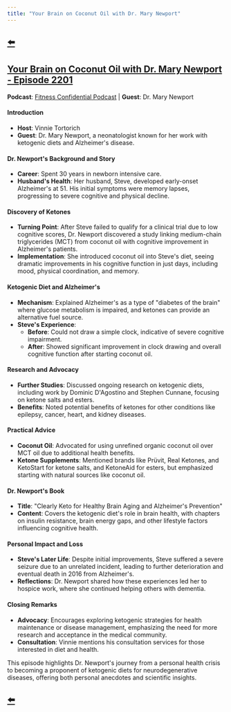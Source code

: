```yaml
---
title: "Your Brain on Coconut Oil with Dr. Mary Newport"
---
```


## [⬅️](/)

## [Your Brain on Coconut Oil with Dr. Mary Newport - Episode 2201](https://www.youtube.com/watch?v=Xk5_8v5qLNo)

**Podcast**: [Fitness Confidential Podcast](https://vinnietortorich.com/) | **Guest**: Dr. Mary Newport

#### **Introduction**
- **Host**: Vinnie Tortorich
- **Guest**: Dr. Mary Newport, a neonatologist known for her work with ketogenic diets and Alzheimer's disease.

#### **Dr. Newport's Background and Story**
- **Career**: Spent 30 years in newborn intensive care.
- **Husband's Health**: Her husband, Steve, developed early-onset Alzheimer's at 51. His initial symptoms were memory lapses, progressing to severe cognitive and physical decline.

#### **Discovery of Ketones**
- **Turning Point**: After Steve failed to qualify for a clinical trial due to low cognitive scores, Dr. Newport discovered a study linking medium-chain triglycerides (MCT) from coconut oil with cognitive improvement in Alzheimer's patients.
- **Implementation**: She introduced coconut oil into Steve's diet, seeing dramatic improvements in his cognitive function in just days, including mood, physical coordination, and memory.

#### **Ketogenic Diet and Alzheimer's**
- **Mechanism**: Explained Alzheimer's as a type of "diabetes of the brain" where glucose metabolism is impaired, and ketones can provide an alternative fuel source.
- **Steve's Experience**: 
  - **Before**: Could not draw a simple clock, indicative of severe cognitive impairment.
  - **After**: Showed significant improvement in clock drawing and overall cognitive function after starting coconut oil.

#### **Research and Advocacy**
- **Further Studies**: Discussed ongoing research on ketogenic diets, including work by Dominic D'Agostino and Stephen Cunnane, focusing on ketone salts and esters.
- **Benefits**: Noted potential benefits of ketones for other conditions like epilepsy, cancer, heart, and kidney diseases.

#### **Practical Advice**
- **Coconut Oil**: Advocated for using unrefined organic coconut oil over MCT oil due to additional health benefits.
- **Ketone Supplements**: Mentioned brands like Prüvit, Real Ketones, and KetoStart for ketone salts, and KetoneAid for esters, but emphasized starting with natural sources like coconut oil.

#### **Dr. Newport's Book**
- **Title**: "Clearly Keto for Healthy Brain Aging and Alzheimer's Prevention"
- **Content**: Covers the ketogenic diet's role in brain health, with chapters on insulin resistance, brain energy gaps, and other lifestyle factors influencing cognitive health.

#### **Personal Impact and Loss**
- **Steve's Later Life**: Despite initial improvements, Steve suffered a severe seizure due to an unrelated incident, leading to further deterioration and eventual death in 2016 from Alzheimer's.
- **Reflections**: Dr. Newport shared how these experiences led her to hospice work, where she continued helping others with dementia.

#### **Closing Remarks**
- **Advocacy**: Encourages exploring ketogenic strategies for health maintenance or disease management, emphasizing the need for more research and acceptance in the medical community.
- **Consultation**: Vinnie mentions his consultation services for those interested in diet and health.

This episode highlights Dr. Newport's journey from a personal health crisis to becoming a proponent of ketogenic diets for neurodegenerative diseases, offering both personal anecdotes and scientific insights.

## [⬅️](/)